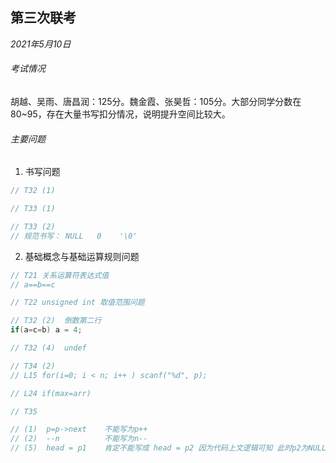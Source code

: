 ## 第三次联考

*2021年5月10日*

###### 考试情况

胡越、吴雨、唐昌润：125分。魏金霞、张昊哲：105分。大部分同学分数在80~95，存在大量书写扣分情况，说明提升空间比较大。

###### 主要问题

1. 书写问题

```c
// T32 (1)
```

```c
// T33 (1)
```

```c
// T33 (2)
// 规范书写： NULL   0    '\0'

```

2. 基础概念与基础运算规则问题

```c
// T21 关系运算符表达式值
// a==b==c

```

```c
// T22 unsigned int 取值范围问题

```

```c
// T32 (2)  倒数第二行
if(a=c=b) a = 4;    

```

```c
// T32 (4)  undef

```

```c
// T34 (2) 
// L15 for(i=0; i < n; i++ ) scanf("%d", p);

// L24 if(max=arr)
```

```c
// T35

// (1)  p=p->next    不能写为p++
// (2)  --n          不能写为n--
// (5)  head = p1    肯定不能写成 head = p2 因为代码上文逻辑可知 此时p2为NULL
```

